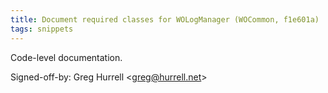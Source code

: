 ```yaml
---
title: Document required classes for WOLogManager (WOCommon, f1e601a)
tags: snippets
---
```


Code-level documentation.

Signed-off-by: Greg Hurrell &lt;greg@hurrell.net&gt;
